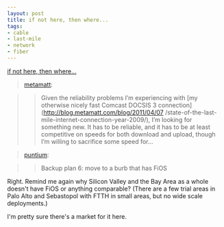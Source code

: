 ```yaml
---
layout: post
title: if not here, then where...
tags:
- cable
- last-mile
- network
- fiber
---
```

[if not here, then where...](http://blog.metamatt.com/post/4476116669)

> [metamatt](http://blog.metamatt.com/post/4476116669):

>

>> Given the reliability problems I’m experiencing with [my otherwise nicely
fast Comcast DOCSIS 3 connection](http://blog.metamatt.com/blog/2011/04/07
/state-of-the-last-mile-internet-connection-year-2009/), I’m looking for
something new. It has to be reliable, and it has to be at least competitive on
speeds for both download and upload, though I’m willing to sacrifice some
speed for…

>

> [puntium](http://puntium.tumblr.com/post/4476784120):

>

>> Backup plan 6: move to a burb that has FiOS

Right. Remind me again why Silicon Valley and the Bay Area as a whole doesn't
have FiOS or anything comparable? (There are a few trial areas in Palo Alto
and Sebastopol with FTTH in small areas, but no wide scale deployments.)

I'm pretty sure there's a market for it here.

